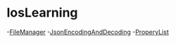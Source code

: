 # IosLearning

-[FileManager](./Saving%20Data%20in%20Ios/FileManager.md)
-[JsonEncodingAndDecoding](./Saving%20Data%20in%20Ios/FileManager.md)
-[ProperyList](./Saving%20Data%20in%20Ios/FileManager.md)